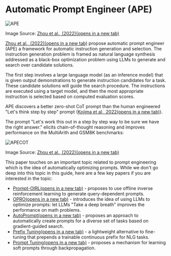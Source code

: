 # Automatic Prompt Engineer (APE)

![APE](https://www.promptingguide.ai/_next/image?url=%2F_next%2Fstatic%2Fmedia%2FAPE.3f0e01c2.png&w=1920&q=75)

Image Source: [Zhou et al., (2022)(opens in a new tab)](https://arxiv.org/abs/2211.01910)

[Zhou et al., (2022)(opens in a new tab)](https://arxiv.org/abs/2211.01910) propose automatic prompt engineer (APE) a framework for automatic instruction generation and selection. The instruction generation problem is framed as natural language synthesis addressed as a black-box optimization problem using LLMs to generate and search over candidate solutions.

The first step involves a large language model (as an inference model) that is given output demonstrations to generate instruction candidates for a task. These candidate solutions will guide the search procedure. The instructions are executed using a target model, and then the most appropriate instruction is selected based on computed evaluation scores.

APE discovers a better zero-shot CoT prompt than the human engineered "Let's think step by step" prompt ([Kojima et al., 2022(opens in a new tab)](https://arxiv.org/abs/2205.11916)).

The prompt "Let's work this out in a step by step way to be sure we have the right answer." elicits chain-of-thought reasoning and improves performance on the MultiArith and GSM8K benchmarks:

![APECOT](https://www.promptingguide.ai/_next/image?url=%2F_next%2Fstatic%2Fmedia%2Fape-zero-shot-cot.75c0f75c.png&w=1920&q=75)

Image Source: [Zhou et al., (2022)(opens in a new tab)](https://arxiv.org/abs/2211.01910)

This paper touches on an important topic related to prompt engineering which is the idea of automatically optimizing prompts. While we don't go deep into this topic in this guide, here are a few key papers if you are interested in the topic:

- [Prompt-OIRL(opens in a new tab)](https://arxiv.org/abs/2309.06553) - proposes to use offline inverse reinforcement learning to generate query-dependent prompts.
- [OPRO(opens in a new tab)](https://arxiv.org/abs/2309.03409) - introduces the idea of using LLMs to optimize prompts: let LLMs "Take a deep breath" improves the performance on math problems.
- [AutoPrompt(opens in a new tab)](https://arxiv.org/abs/2010.15980) - proposes an approach to automatically create prompts for a diverse set of tasks based on gradient-guided search.
- [Prefix Tuning(opens in a new tab)](https://arxiv.org/abs/2101.00190) - a lightweight alternative to fine-tuning that prepends a trainable continuous prefix for NLG tasks.
- [Prompt Tuning(opens in a new tab)](https://arxiv.org/abs/2104.08691) - proposes a mechanism for learning soft prompts through backpropagation.